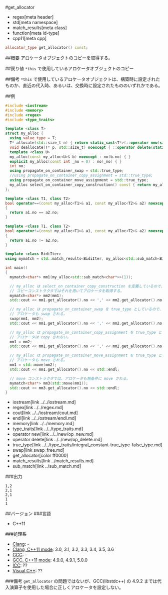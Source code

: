 #get_allocator
* regex[meta header]
* std[meta namespace]
* match_results[meta class]
* function[meta id-type]
* cpp11[meta cpp]

```cpp
allocator_type get_allocator() const;
```

##概要
アロケータオブジェクトのコピーを取得する。


##戻り値
`*this` で使用しているアロケータオブジェクトのコピー


##備考
`*this` で使用しているアロケータオブジェクトは、構築時に設定されたものか、直近の代入時、あるいは、交換時に設定されたもののいずれかである。


##例
```cpp
#include <iostream>
#include <memory>
#include <regex>
#include <type_traits>

template <class T>
struct my_alloc {
  using value_type = T;
  T* allocate(std::size_t n) { return static_cast<T*>(::operator new(sizeof(T) * n)); }
  void deallocate(T* p, std::size_t) noexcept { ::operator delete(static_cast<void*>(p)); }
  template <class U>
  my_alloc(const my_alloc<U>& b) noexcept : no(b.no) { }
  explicit my_alloc(const int _no = 0) : no(_no) { }
  int no;
  using propagate_on_container_swap = std::true_type;
  //using propagate_on_container_copy_assignment = std::true_type;
  using propagate_on_container_move_assignment = std::true_type;
  my_alloc select_on_container_copy_construction() const { return my_alloc(no + 1); }
};

template <class T1, class T2>
bool operator==(const my_alloc<T1>& a1, const my_alloc<T2>& a2) noexcept
{
  return a1.no == a2.no;
}

template <class T1, class T2>
bool operator!=(const my_alloc<T1>& a1, const my_alloc<T2>& a2) noexcept
{
  return a1.no != a2.no;
}

template <class BidiIter>
using mymatch = std::match_results<BidiIter, my_alloc<std::sub_match<BidiIter>>>;

int main()
{
  mymatch<char*> mm1(my_alloc<std::sub_match<char*>>(1));

  // my_alloc は select_on_container_copy_construction を定義しているので、
  // コピーコンストラクタではそれを用いてアロケータを取得する。
  mymatch<char*> mm2(mm1);
  std::cout << mm1.get_allocator().no << ',' << mm2.get_allocator().no << std::endl;

  // my_alloc は propagate_on_container_swap を true_type としているので、
  // アロケータも swap される。
  swap(mm1, mm2);
  std::cout << mm1.get_allocator().no << ',' << mm2.get_allocator().no << std::endl;

  // my_alloc は propagate_on_container_copy_assignment を true_type としていないので、
  // アロケータは copy されない。
  mm1 = mm2;
  std::cout << mm1.get_allocator().no << ',' << mm2.get_allocator().no << std::endl;

  // my_alloc は propagate_on_container_move_assignment を true_type としているので、
  // アロケータも move される。
  mm1 = std::move(mm2);
  std::cout << mm1.get_allocator().no << std::endl;

  // move コンストラクタでは、アロケータも無条件に move される。
  mymatch<char*> mm3(std::move(mm1));
  std::cout << mm3.get_allocator().no << std::endl;
}
```
* iostream[link ../../iostream.md]
* regex[link ../../regex.md]
* cout[link ../../iostream/cout.md]
* endl[link ../../ostream/endl.md]
* memory[link ../../memory.md]
* type_traits[link ../../type_traits.md]
* operator new[link ../../new/op_new.md]
* operator delete[link ../../new/op_delete.md]
* true_type[link ../../type_traits/integral_constant-true_type-false_type.md]
* swap[link swap_free.md]
* get_allocator[color ff0000]
* match_results[link ../match_results.md]
* sub_match[link ../sub_match.md]


###出力
```
1,2
2,1
2,1
1
1
```


##バージョン
###言語
- C++11

###処理系
- [Clang](/implementation.md#clang): -
- [Clang, C++11 mode](/implementation.md#clang): 3.0, 3.1, 3.2, 3.3, 3.4, 3.5, 3.6
- [GCC](/implementation.md#gcc): -
- [GCC, C++11 mode](/implementation.md#gcc): 4.9.0, 4.9.1, 5.0.0
- [ICC](/implementation.md#icc): ??
- [Visual C++](/implementation.md#visual_cpp): ??

###備考
`get_allocator` の問題ではないが、GCC(libstdc++) の 4.9.2 までは代入演算子を使用した場合に正しくアロケータを設定しない。

